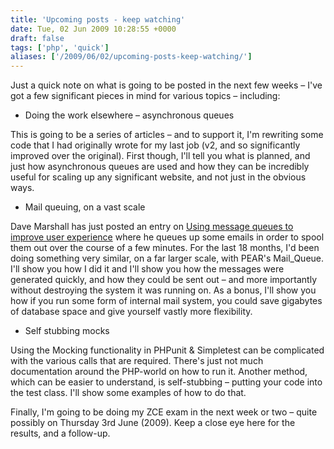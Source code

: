 ```yaml
---
title: 'Upcoming posts - keep watching'
date: Tue, 02 Jun 2009 10:28:55 +0000
draft: false
tags: ['php', 'quick']
aliases: ['/2009/06/02/upcoming-posts-keep-watching/']
---
```


Just a quick note on what is going to be posted in the next few weeks – I've got a few significant pieces in mind for various topics – including:

*   Doing the work elsewhere – asynchronous queues

This is going to be a series of articles – and to support it, I'm rewriting some code that I had originally wrote for my last job (v2, and so significantly improved over the original). First though, I'll tell you what is planned, and just how asynchronous queues are used and how they can be incredibly useful for scaling up any significant website, and not just in the obvious ways.

*   Mail queuing, on a vast scale

Dave Marshall has just posted an entry on [Using message queues to improve user experience](http://www.davedevelopment.co.uk/2009/06/01/using-message-queues-to-improve-user-experience/) where he queues up some emails in order to spool them out over the course of a few minutes. For the last 18 months, I'd been doing something very similar, on a far larger scale, with PEAR's Mail\_Queue. I'll show you how I did it and I'll show you how the messages were generated quickly, and how they could be sent out – and more importantly without destroying the system it was running on. As a bonus, I'll show you how if you run some form of internal mail system, you could save gigabytes of database space and give yourself vastly more flexibility.

*   Self stubbing mocks

Using the Mocking functionality in PHPunit & Simpletest can be complicated with the various calls that are required. There's just not much documentation around the PHP-world on how to run it. Another method, which can be easier to understand, is self-stubbing – putting your code into the test class. I'll show some examples of how to do that.

Finally, I'm going to be doing my ZCE exam in the next week or two – quite possibly on Thursday 3rd June (2009). Keep a close eye here for the results, and a follow-up.
